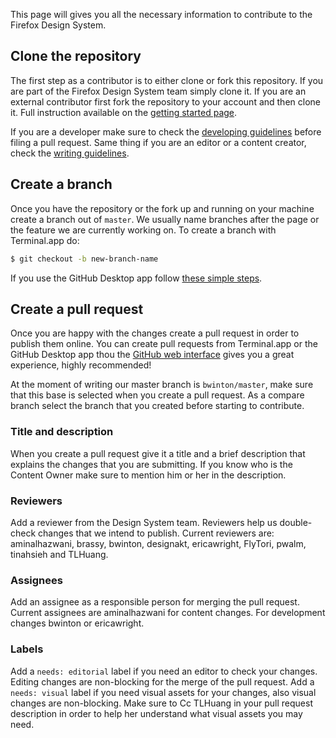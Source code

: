 This page will gives you all the necessary information to contribute to the Firefox Design System.

## Clone the repository

The first step as a contributor is to either clone or fork this repository. If you are part of the Firefox Design System team simply clone it. If you are an external contributor first fork the repository to your account and then clone it. Full instruction available on the [getting started page](https://github.com/bwinton/StyleGuide/wiki/Developing).

If you are a developer make sure to check the [developing guidelines](https://github.com/bwinton/StyleGuide/wiki/Developing) before filing a pull request. Same thing if you are an editor or a content creator, check the [writing guidelines](https://github.com/bwinton/StyleGuide/wiki/Writing).

## Create a branch

Once you have the repository or the fork up and running on your machine create a branch out of `master`. We usually name branches after the page or the feature we are currently working on. To create a branch with Terminal.app do:

```bash
$ git checkout -b new-branch-name
```

If you use the GitHub Desktop app follow [these simple steps](https://help.github.com/desktop/guides/contributing/creating-a-branch-for-your-work/).

## Create a pull request

Once you are happy with the changes create a pull request in order to publish them online. You can create pull requests from Terminal.app or the GitHub Desktop app thou the [GitHub web interface](https://github.com/bwinton/StyleGuide/compare/master...) gives you a great experience, highly recommended!

At the moment of writing our master branch is `bwinton/master`, make sure that this base is selected when you create a pull request. As a compare branch select the branch that you created before starting to contribute.

### Title and description

When you create a pull request give it a title and a brief description that explains the changes that you are submitting. If you know who is the Content Owner make sure to mention him or her in the description.

### Reviewers

Add a reviewer from the Design System team. Reviewers help us double-check changes that we intend to publish. Current reviewers are: aminalhazwani, brassy, bwinton, designakt, ericawright, FlyTori, pwalm, tinahsieh and TLHuang.

### Assignees

Add an assignee as a responsible person for merging the pull request. Current assignees are aminalhazwani for content changes. For development changes bwinton or ericawright. 

### Labels

Add a `needs: editorial` label if you need an editor to check your changes. Editing changes are non-blocking for the merge of the pull request. Add a `needs: visual` label if you need visual assets for your changes, also visual changes are non-blocking. Make sure to Cc TLHuang in your pull request description in order to help her understand what visual assets you may need.
